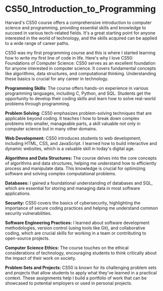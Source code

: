 # CS50_Introduction_to_Programming

Harvard's CS50 course offers a comprehensive introduction to computer science and programming, providing essential skills and knowledge to succeed in various tech-related fields. It's a great starting point for anyone interested in the world of technology, and the skills acquired can be applied to a wide range of career paths.

CS50 was my first programming course and this is where I started learning how to write my first line of code in life. Here's why I love CS50:
Foundations of Computer Science: CS50 serves as an excellent foundation for anyone interested in computer science. It covers fundamental concepts like algorithms, data structures, and computational thinking. Understanding these basics is crucial for any career in technology.

**Programming Skills**: The course offers hands-on experience in various programming languages, including C, Python, and SQL. Students get the opportunity to develop their coding skills and learn how to solve real-world problems through programming.

**Problem Solving**: CS50 emphasizes problem-solving techniques that are applicable beyond coding. It teaches I how to break down complex problems into smaller, manageable parts, a skill valuable not only in computer science but in many other domains.

**Web Development:** CS50 introduces students to web development, including HTML, CSS, and JavaScript. I learned how to build interactive and dynamic websites, which is a valuable skill in today's digital age.

**Algorithms and Data Structures:** The course delves into the core concepts of algorithms and data structures, helping me understand how to efficiently process and manipulate data. This knowledge is crucial for optimizing software and solving complex computational problems.

**Databases:** I gained a foundational understanding of databases and SQL, which are essential for storing and managing data in most software applications.

**Security:** CS50 covers the basics of cybersecurity, highlighting the importance of secure coding practices and helping me understand common security vulnerabilities.

**Software Engineering Practices:** I learned about software development methodologies, version control (using tools like Git), and collaborative coding, which are crucial skills for working in a team or contributing to open-source projects.

**Computer Science Ethics:** The course touches on the ethical considerations of technology, encouraging students to think critically about the impact of their work on society.

**Problem Sets and Projects:** CS50 is known for its challenging problem sets and projects that allow students to apply what they've learned in a practical context. These assignments help I build a portfolio of work that can be showcased to potential employers or used in personal projects.



